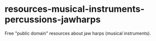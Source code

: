 # resources-musical-instruments-percussions-jawharps
Free "public domain" resources about jaw harps (musical instruments).
